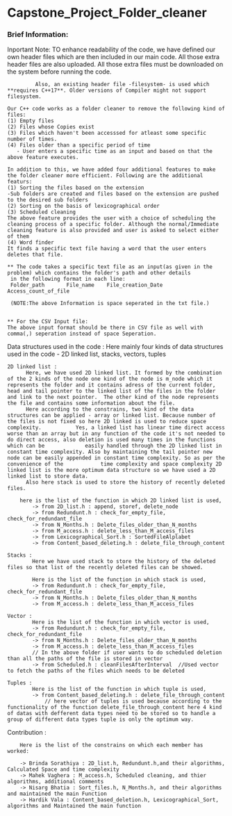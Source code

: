 # Capstone_Project_Folder_cleaner
### Brief Information:
Inportant Note: TO enhance readability of the code, we have defined our own header files which are then included in our main code. All those extra header files are also uploaded.
             All those extra files must be downloaded on the system before running the code.
             
             Also, an existing header file -filesystem- is used which **requires C++17**. Older versions of Compiler might not support filesystem.

    Our C++ code works as a folder cleaner to remove the following kind of files:
    (1) Empty files
    (2) Files whose Copies exist
    (3) Files which haven't been accesssed for atleast some specific number of times.
    (4) Files older than a specific period of time
       - User enters a specific time as an input and based on that the above feature executes.

    In addition to this, we have added four additional features to make the folder cleaner more efficient. Following are the additional featurs:
    (1) Sorting the files based on the extension
    -Sub folders are created and files based on the extension are pushed to the desired sub folders
    (2) Sorting on the basis of lexicographical order
    (3) Scheduled cleaning
    The above feature provides the user with a choice of scheduling the cleaning process of a specific folder. Although the normal/Immediate 
    cleaning feature is also provided and user is asked to select either of them
    (4) Word finder
    It finds a specific text file having a word that the user enters deletes that file.

    ** The code takes a specific text file as an input(as given in the problem) which contains the folder's path and other details
     in the following format in each line:
     Folder_path       File_name    File_creation_Date    Access_count_of_file

     (NOTE:The above Information is space seperated in the txt file.)


    ** For the CSV Input file:
    The above input format should be there in CSV file as well with comma(,) seperation instead of space Seperation.
                
Data structures used in the code :
    Here mainly four kinds of data structures used in the code - 2D linked list, stacks, vectors, tuples

    2D linked list :
          Here, we have used 2D linked list. It formed by the combination of the 2 kinds of the node one kind of the node is m_node which it represents the folder and it contains adress of the current folder,            head and tail pointer to the linked list of the files in the folder and link to the next pointer.  The other kind of the node represents the file and contains some information about the file. 
          Here according to the constrains, two kind of the data structures can be applied - array or linked list. Because number of the files is not fixed so here 2D linked is used to reduce space complexity.           Yes, a linked list has linear time direct access worse than an array but in any function of the code it's not needed to do direct access, also deletion is used many times in the functions which can be             easily handled through the 2D linked list in constant time complexity. Also by maintaining the tail pointer new node can be easily appended in constant time complexity. So as per the convenience of the            time complexity and space complexity 2D linked list is the more optimum data structure so we have used a 2D linked list to store data.
          Also here stack is used to store the history of recently deleted files.

        here is the list of the function in which 2D linked list is used,
            -> from 2D_list.h : append, storef, delete_node
            -> from Redundunt.h : check_for_empty_file, check_for_redundant_file
            -> from N_Months.h : Delete_files_older_than_N_months
            -> from M_access.h : delete_less_than_M_access_files
            -> from Lexicographical_Sort.h : SortedFileAlplabet
            -> from Content_based_deleting.h : delete_file_through_content

    Stacks :
            Here we have used stack to store the history of the deleted files so that list of the recently deleted files can be showed.

            Here is the list of the function in which stack is used,
            -> from Redundunt.h : check_for_empty_file, check_for_redundant_file
            -> from N_Months.h : Delete_files_older_than_N_months
            -> from M_access.h : delete_less_than_M_access_files

    Vector : 
            Here is the list of the function in which vector is used,
            -> from Redundunt.h : check_for_empty_file, check_for_redundant_file
            -> from N_Months.h : Delete_files_older_than_N_months
            -> from M_access.h : delete_less_than_M_access_files
            // In the above folder if user wants to do scheduled deletion than all the paths of the file is stored in vector
            -> from Scheduled.h : cleanFilesAfterInterval  //Used vector to fetch the paths of the files which needs to be deleted

    Tuples : 
            Here is the list of the function in which tuple is used,
            -> from Content_based_deleting.h : delete_file_through_content 
                // here vector of tuples is used because according to the functionality of the function delete_file_through_content here 4 kind of datas with defferent data types need to be stored so to handle a                       group of different data types tuple is only the optimum way.

Contribution :

        Here is the list of the constrains on which each member has worked:

        -> Brinda Sorathiya : 2D_list.h, Redundunt.h,and their algorithms, Calculated Space and time complexity
        -> Mahek Vaghera : M_access.h, Scheduled cleaning, and thier algorithms, additional comments 
        -> Nisarg Bhatia : Sort_files.h, N_Months.h, and their algorithms and maintained the main Function
        -> Hardik Vala : Content_based_deletion.h, Lexicographical_Sort, algorithms and Maintained the main function 
